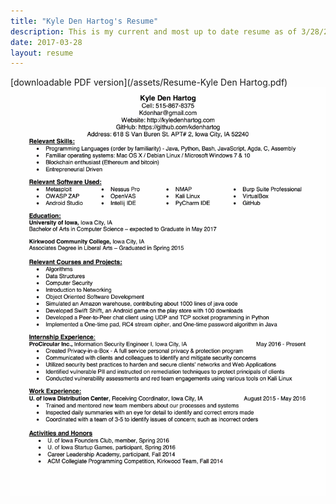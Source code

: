 ```yaml
---
title: "Kyle Den Hartog's Resume"
description: This is my current and most up to date resume as of 3/28/2017.
date: 2017-03-28
layout: resume
---
```


[downloadable PDF version](/assets/Resume-Kyle Den Hartog.pdf)
<img src="/assets/img/Resume-Kyle Den Hartog.jpg">
